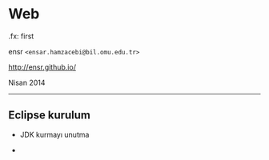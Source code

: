 #   Web

.fx: first

ensr `<ensar.hamzacebi@bil.omu.edu.tr>`

http://ensr.github.io/

Nisan 2014

---

## Eclipse kurulum

-   JDK kurmayı unutma

-   
